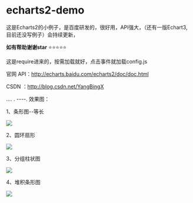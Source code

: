 # echarts2-demo<br />
这是Echarts2的小例子，是百度研发的，很好用，API强大，（还有一版Echart3,目前还没写例子）会持续更新，<br />

**如有帮助谢谢star**   :star::star::star::star::star:

这是require进来的，按需加载就好，点击事件就加载config.js<br/>


官网 API：http://echarts.baidu.com/echarts2/doc/doc.html


CSDN ：http://blog.csdn.net/YangBingX<br />


....
.
----.
效果图：


1、条形图--等长

<img src="img/条形图--等长.png" />


2、圆环扇形

<img src="img/圆环扇形.png" />


3、分组柱状图

<img src="img/分组柱状图.png" />


4、堆积条形图

<img src="img/堆积条形图.png" />








